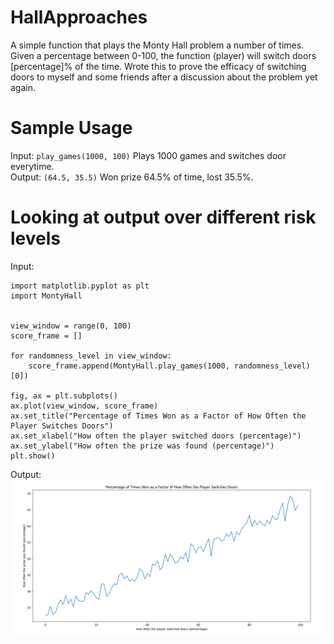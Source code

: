 # HallApproaches
A simple function that plays the Monty Hall problem a number of times. Given a percentage between 0-100, the function (player) will switch doors [percentage]% of the time. Wrote this to prove the efficacy of switching doors to myself and some friends after a discussion about the problem yet again.

# Sample Usage
Input:
```play_games(1000, 100)``` Plays 1000 games and switches door everytime. <br />
Output:
```(64.5, 35.5)``` Won prize 64.5% of time, lost 35.5%.

# Looking at output over different risk levels
Input:
```import random
import matplotlib.pyplot as plt
import MontyHall     


view_window = range(0, 100)
score_frame = []

for randomness_level in view_window:
    score_frame.append(MontyHall.play_games(1000, randomness_level)[0])

fig, ax = plt.subplots()
ax.plot(view_window, score_frame)
ax.set_title("Percentage of Times Won as a Factor of How Often the Player Switches Doors")
ax.set_xlabel("How often the player switched doors (percentage)")
ax.set_ylabel("How often the prize was found (percentage)")
plt.show()
```

Output:
![Win Profile](WinProfile.png)
